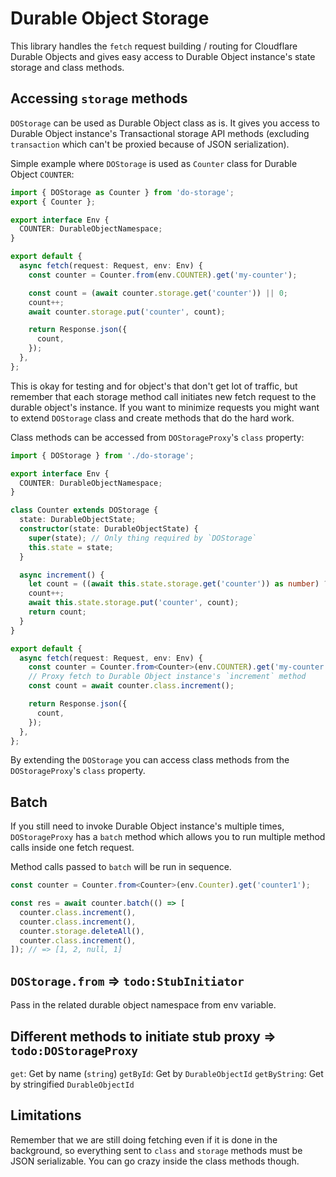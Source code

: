 # Durable Object Storage

This library handles the `fetch` request building / routing for Cloudflare Durable Objects and gives easy access to Durable Object instance's state storage and class methods.

## Accessing `storage` methods

`DOStorage` can be used as Durable Object class as is. It gives you access to Durable Object instance's Transactional storage API methods (excluding `transaction` which can't be proxied because of JSON serialization).

Simple example where `DOStorage` is used as `Counter` class for Durable Object `COUNTER`:

```ts
import { DOStorage as Counter } from 'do-storage';
export { Counter };

export interface Env {
  COUNTER: DurableObjectNamespace;
}

export default {
  async fetch(request: Request, env: Env) {
    const counter = Counter.from(env.COUNTER).get('my-counter');

    const count = (await counter.storage.get('counter')) || 0;
    count++;
    await counter.storage.put('counter', count);

    return Response.json({
      count,
    });
  },
};
```

This is okay for testing and for object's that don't get lot of traffic, but remember that each storage method call initiates new fetch request to the durable object's instance. If you want to minimize requests you might want to extend `DOStorage` class and create methods that do the hard work.

Class methods can be accessed from `DOStorageProxy`'s `class` property:

```ts
import { DOStorage } from './do-storage';

export interface Env {
  COUNTER: DurableObjectNamespace;
}

class Counter extends DOStorage {
  state: DurableObjectState;
  constructor(state: DurableObjectState) {
    super(state); // Only thing required by `DOStorage`
    this.state = state;
  }

  async increment() {
    let count = ((await this.state.storage.get('counter')) as number) ?? 0;
    count++;
    await this.state.storage.put('counter', count);
    return count;
  }
}

export default {
  async fetch(request: Request, env: Env) {
    const counter = Counter.from<Counter>(env.COUNTER).get('my-counter');
    // Proxy fetch to Durable Object instance's `increment` method
    const count = await counter.class.increment();

    return Response.json({
      count,
    });
  },
};
```

By extending the `DOStorage` you can access class methods from the `DOStorageProxy`'s `class` property.

## Batch

If you still need to invoke Durable Object instance's multiple times, `DOStorageProxy` has a `batch` method which allows you to run multiple method calls inside one fetch request.

Method calls passed to `batch` will be run in sequence.

```ts
const counter = Counter.from<Counter>(env.Counter).get('counter1');

const res = await counter.batch(() => [
  counter.class.increment(),
  counter.class.increment(),
  counter.storage.deleteAll(),
  counter.class.increment(),
]); // => [1, 2, null, 1]
```

## `DOStorage.from` => `todo:StubInitiator`

Pass in the related durable object namespace from env variable.

## Different methods to initiate stub proxy => `todo:DOStorageProxy`

`get`: Get by name (`string`)
`getById`: Get by `DurableObjectId`
`getByString`: Get by stringified `DurableObjectId`

## Limitations

Remember that we are still doing fetching even if it is done in the background, so everything sent to `class` and `storage` methods must be JSON serializable. You can go crazy inside the class methods though.
